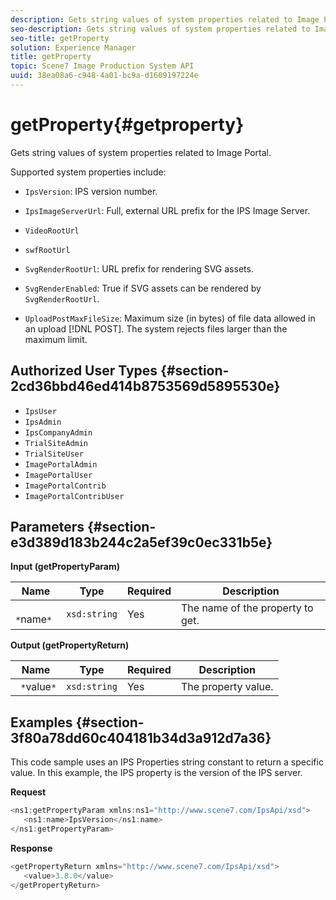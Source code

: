 ```yaml
---
description: Gets string values of system properties related to Image Portal.
seo-description: Gets string values of system properties related to Image Portal.
seo-title: getProperty
solution: Experience Manager
title: getProperty
topic: Scene7 Image Production System API
uuid: 38ea08a6-c948-4a01-bc9a-d1609197224e
---
```


# getProperty{#getproperty}

Gets string values of system properties related to Image Portal.

 Supported system properties include:

* `IpsVersion`: IPS version number. 
* `IpsImageServerUrl`: Full, external URL prefix for the IPS Image Server. 
* `VideoRootUrl` 
* `swfRootUrl` 
* `SvgRenderRootUrl`: URL prefix for rendering SVG assets. 
* `SvgRenderEnabled`: True if SVG assets can be rendered by `SvgRenderRootUrl`. 

* `UploadPostMaxFileSize`: Maximum size (in bytes) of file data allowed in an upload [!DNL POST]. The system rejects files larger than the maximum limit.

## Authorized User Types {#section-2cd36bbd46ed414b8753569d5895530e}

* `IpsUser` 
* `IpsAdmin` 
* `IpsCompanyAdmin` 
* `TrialSiteAdmin` 
* `TrialSiteUser` 
* `ImagePortalAdmin` 
* `ImagePortalUser` 
* `ImagePortalContrib` 
* `ImagePortalContribUser`

## Parameters {#section-e3d389d183b244c2a5ef39c0ec331b5e}

**Input (getPropertyParam)** 

|  Name  | Type  | Required  | Description  |
|---|---|---|---|
|  ` *`name`*`  | `xsd:string`  | Yes  | The name of the property to get.  |

**Output (getPropertyReturn)** 

|  Name  | Type  | Required  | Description  |
|---|---|---|---|
|  ` *`value`*`  | `xsd:string`  | Yes  | The property value.  |

## Examples {#section-3f80a78dd60c404181b34d3a912d7a36}

This code sample uses an IPS Properties string constant to return a specific value. In this example, the IPS property is the version of the IPS server.

**Request** 

```java
<ns1:getPropertyParam xmlns:ns1="http://www.scene7.com/IpsApi/xsd">
   <ns1:name>IpsVersion</ns1:name>
</ns1:getPropertyParam>
```

**Response** 

```java
<getPropertyReturn xmlns="http://www.scene7.com/IpsApi/xsd">
   <value>3.8.0</value>
</getPropertyReturn>
```

